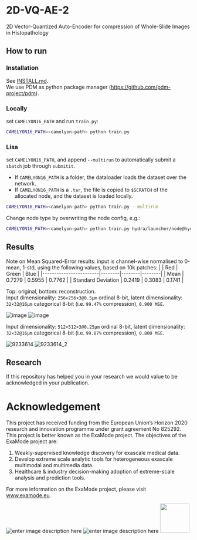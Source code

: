 # 2D-VQ-AE-2
2D Vector-Quantized Auto-Encoder for compression of Whole-Slide Images in Histopathology

## How to run

### Installation
See [INSTALL.md](./INSTALL.md).  
We use PDM as python package manager (https://github.com/pdm-project/pdm).

### Locally
set `CAMELYON16_PATH` and run `train.py`:
```bash
CAMELYON16_PATH=<camelyon-path> python train.py
```
### Lisa
set `CAMELYON16_PATH`, and append `--multirun` to automatically submit a `sbatch` job through `submitit`.  
- If `CAMELYON16_PATH` is a folder, the dataloader loads the dataset over the network.
- If `CAMELYON16_PATH` is a `.tar`, the file is copied to `$SCRATCH` of the allocated node, and the dataset is loaded locally.
```bash
CAMELYON16_PATH=<camelyon-path> python train.py --multirun
```
Change node type by overwriting the node config, e.g.:
```bash
CAMELYON16_PATH=<camelyon-path> python train.py hydra/launcher/node@hydra.launcher=gpu_titanrtx --multirun
```

## Results
Note on Mean Squared-Error results: input is channel-wise normalised to 0-mean, 1-std, using the following values, based on 10k patches:
|  | Red    | Green  | Blue   |
|------------------------|--------|--------|--------|
| Mean                   | 0.7279 | 0.5955 | 0.7762 |
| Standard Deviation     | 0.2419 | 0.3083 | 0.1741 |

Top: original, bottom: reconstruction.  
Input dimensionality: `256×256×3@0.5μm` ordinal 8-bit, latent dimensionality: `32×32@16μm` categorical 8-bit (i.e. `99.47%` compression), `0.900 MSE`.

![image](https://user-images.githubusercontent.com/5969044/134488209-4c1696d3-6478-41d0-a7bf-e7e99544382b.png)
![image](https://user-images.githubusercontent.com/5969044/134643133-26268fed-d950-4441-82f0-a2358c9d114d.png)

Input dimensionality: `512×512×3@0.25μm` ordinal 8-bit, latent dimensionality: `32×32@16μm` categorical 8-bit (i.e. `99.87%` compression), `0.800 MSE`.

![9233614](https://user-images.githubusercontent.com/5969044/171684798-b0bc1242-1941-4dd5-bfc7-d44bb9c59024.png)
![9233614_2](https://user-images.githubusercontent.com/5969044/171684803-43d1473e-b479-4f3e-a698-cb1f48b1bc74.png)


## Research
If this repository has helped you in your research we would value to be acknowledged in your publication.

# Acknowledgement
This project has received funding from the European Union’s Horizon 2020 research and innovation programme under grant agreement No 825292. This project is better known as the ExaMode project. The objectives of the ExaMode project are:
1. Weakly-supervised knowledge discovery for exascale medical data.  
2. Develop extreme scale analytic tools for heterogeneous exascale multimodal and multimedia data.  
3. Healthcare & industry decision-making adoption of extreme-scale analysis and prediction tools.

For more information on the ExaMode project, please visit www.examode.eu. 

![enter image description here](https://www.examode.eu/wp-content/uploads/2018/11/horizon.jpg)  ![enter image description here](https://www.examode.eu/wp-content/uploads/2018/11/flag_yellow.png) <img src="https://www.examode.eu/wp-content/uploads/2018/11/cropped-ExaModeLogo_blacklines_TranspBackGround1.png" width="80">


